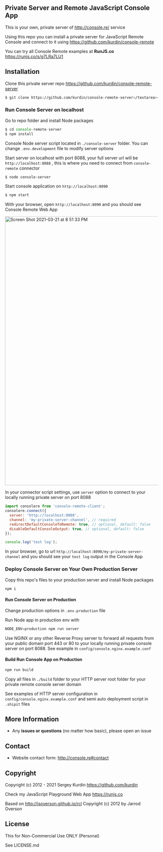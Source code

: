 ## Private Server and Remote JavaScript Console App

This is your own, private server of http://console.re/ service

Using this repo you can install a private server for JavaScript Remote Console and connect to it using https://github.com/kurdin/console-remote

You can try all Console Remote examples at **RunJS.co** <a href="https://runjs.co/s/g7LRa7LU1">https://runjs.co/s/g7LRa7LU1</a>

## Installation

Clone this private server repo https://github.com/kurdin/console-remote-server

```sh
$ git clone https://github.com/kurdin/console-remote-server</textarea></pre></p>
```

### Run Console Server on localhost

Go to repo folder and install Node packages

```js
$ cd console-remote-server
$ npm install
```

Console Node server script located in `./console-server` folder. You can change `.env.development` file to modify server options

Start server on localhost with port 8088, your full server url will be `http://localhost:8088` , this is where you need to connect from `console-remote` connector

```sh
$ node console-server
```

Start console application on `http://localhost:8090`

```sh
$ npm start
```

With your browser, open `http://localhost:8090` and you should see Console Remote Web App

<img width="886" alt="Screen Shot 2021-03-21 at 8 51 33 PM" src="https://user-images.githubusercontent.com/6027060/111929517-ee1f1100-8a8c-11eb-831d-217b3889b7af.png">


In your connector script settings, use `server` option to connect to your locally running private server on port 8088

```js
import consolere from 'console-remote-client';
consolere.connect({
  server: 'http://localhost:8088',
  channel: 'my-private-server-channel', // required
  redirectDefaultConsoleToRemote: true, // optional, default: false
  disableDefaultConsoleOutput: true, // optional, default: false
});

console.log('test log');
```

In your browser, go to url `http://localhost:8090/my-private-server-channel` and you should see your `test log` output in the Console App

### Deploy Console Server on Your Own Production Server

Copy this repo's files to your production server and install Node packages

```js
npm i
```

#### Run Console Server on Production

Change production options in `.env.production` file

Run Node app in production env with

```js
NODE_ENV=production npm run server
```

Use NGINX or any other Reverse Proxy server to forward all requests from your public domain port 443 or 80 to your locally running private console server on port 8088. See example in `config/console.nginx.example.conf`

#### Build Run Console App on Production

```js
npm run build
```

Copy all files in `./build` folder to your HTTP server root folder for your private remote console server domain

See examples of HTTP server configuration in `config/console.nginx.example.conf` and semi auto deployment script in `.shipit` files

## More Information

- Any **issues or questions** (no matter how basic), please open an issue

## Contact

- Website contact form: http://console.re#contact

## Copyright

Copyright (c) 2012 - 2021 Sergey Kurdin https://github.com/kurdin

Check my JavaScript Playground Web App https://runjs.co

Based on http://jsoverson.github.io/rcl
Copyright (c) 2012 by Jarrod Overson

## License

This for Non-Commercial Use ONLY (Personal)

See LICENSE.md

